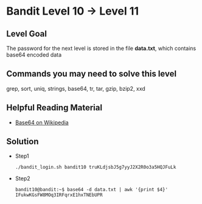 # Bandit Level 10 → Level 11

## Level Goal

The password for the next level is stored in the file **data.txt**, which contains base64 encoded data

## Commands you may need to solve this level

grep, sort, uniq, strings, base64, tr, tar, gzip, bzip2, xxd

## Helpful Reading Material

- [Base64 on Wikipedia](https://en.wikipedia.org/wiki/Base64)

## Solution

* Step1

  ```shell
  ./bandit_login.sh bandit10 truKLdjsbJ5g7yyJ2X2R0o3a5HQJFuLk
  ```

* Step2

  ```shell
  bandit10@bandit:~$ base64 -d data.txt | awk '{print $4}'
  IFukwKGsFW8MOq3IRFqrxE1hxTNEbUPR
  ```